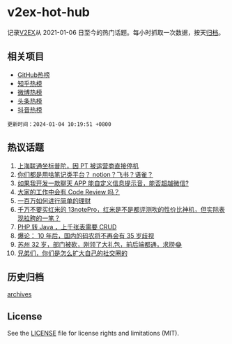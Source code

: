 # v2ex-hot-hub

 记录[V2EX](https://www.v2ex.com/)从 2021-01-06 日至今的热门话题。每小时抓取一次数据，按天[归档](archives)。
 
 ## 相关项目

- [GitHub热榜](https://github.com/snaildev/github-hot-hub)
- [知乎热榜](https://github.com/snaildev/zhihu-hot-hub)
- [微博热榜](https://github.com/snaildev/weibo-hot-hub)
- [头条热榜](https://github.com/snaildev/toutiao-hot-hub)
- [抖音热榜](https://github.com/snaildev/douyin-hot-hub)


 `更新时间：2024-01-04 10:19:51 +0800`

## 热议话题

1. [上海联通坐标普陀，因 PT 被运营商直接停机](https://www.v2ex.com/t/1005459)
1. [你们都是用啥笔记类平台？ notion？飞书？语雀？](https://www.v2ex.com/t/1005393)
1. [如果我开发一款聊天 APP 能自定义信息提示音，能否超越微信?](https://www.v2ex.com/t/1005514)
1. [大家的工作中会有 Code Review 吗？](https://www.v2ex.com/t/1005441)
1. [一百万如何进行简单的理财](https://www.v2ex.com/t/1005508)
1. [千万不要买红米的 13notePro，红米是不是都评测吹的性价比神机，但实际表现拉胯的一笔？](https://www.v2ex.com/t/1005390)
1. [PHP 转 Java ，上千张表需要 CRUD](https://www.v2ex.com/t/1005420)
1. [爆论： 10 年后，国内的码农将不再会有 35 岁歧视](https://www.v2ex.com/t/1005658)
1. [苏州 32 岁，部门被砍，刚领了大礼包，前后端都通，求捞😂](https://www.v2ex.com/t/1005468)
1. [兄弟们，你们是怎么扩大自己的社交圈的](https://www.v2ex.com/t/1005446)

## 历史归档

[archives](archives)

## License

See the [LICENSE](LICENSE) file for license rights and limitations (MIT).

